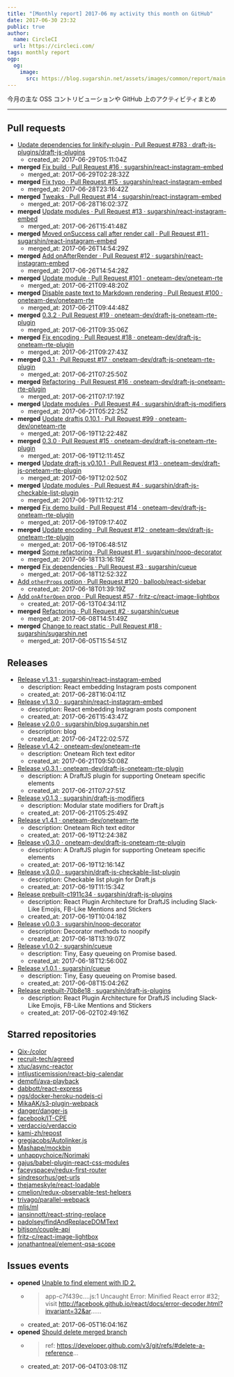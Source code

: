 ```yaml
---
title: "[Monthly report] 2017-06 my activity this month on GitHub"
date: 2017-06-30 23:32
public: true
author:
  name: CircleCI
  url: https://circleci.com/
tags: monthly report
ogp:
  og:
    image:
      src: https://blog.sugarshin.net/assets/images/common/report/main.png
---
```


今月の主な OSS コントリビューションや GitHub 上のアクティビティまとめ

***

## Pull requests

- [Update dependencies for linkify-plugin · Pull Request #783 · draft-js-plugins/draft-js-plugins](https://github.com/draft-js-plugins/draft-js-plugins/pull/783)
  - created_at: 2017-06-29T05:11:04Z
- **merged** [Fix build · Pull Request #16 · sugarshin/react-instagram-embed](https://github.com/sugarshin/react-instagram-embed/pull/16)
  - merged_at: 2017-06-29T02:28:32Z
- **merged** [Fix typo · Pull Request #15 · sugarshin/react-instagram-embed](https://github.com/sugarshin/react-instagram-embed/pull/15)
  - merged_at: 2017-06-28T23:16:42Z
- **merged** [Tweaks · Pull Request #14 · sugarshin/react-instagram-embed](https://github.com/sugarshin/react-instagram-embed/pull/14)
  - merged_at: 2017-06-28T16:02:37Z
- **merged** [Update modules · Pull Request #13 · sugarshin/react-instagram-embed](https://github.com/sugarshin/react-instagram-embed/pull/13)
  - merged_at: 2017-06-26T15:41:48Z
- **merged** [Moved onSuccess call after render call · Pull Request #11 · sugarshin/react-instagram-embed](https://github.com/sugarshin/react-instagram-embed/pull/11)
  - merged_at: 2017-06-26T14:54:29Z
- **merged** [Add onAfterRender · Pull Request #12 · sugarshin/react-instagram-embed](https://github.com/sugarshin/react-instagram-embed/pull/12)
  - merged_at: 2017-06-26T14:54:28Z
- **merged** [Update module · Pull Request #101 · oneteam-dev/oneteam-rte](https://github.com/oneteam-dev/oneteam-rte/pull/101)
  - merged_at: 2017-06-21T09:48:20Z
- **merged** [Disable paste text to Markdown rendering · Pull Request #100 · oneteam-dev/oneteam-rte](https://github.com/oneteam-dev/oneteam-rte/pull/100)
  - merged_at: 2017-06-21T09:44:48Z
- **merged** [0.3.2 · Pull Request #19 · oneteam-dev/draft-js-oneteam-rte-plugin](https://github.com/oneteam-dev/draft-js-oneteam-rte-plugin/pull/19)
  - merged_at: 2017-06-21T09:35:06Z
- **merged** [Fix encoding · Pull Request #18 · oneteam-dev/draft-js-oneteam-rte-plugin](https://github.com/oneteam-dev/draft-js-oneteam-rte-plugin/pull/18)
  - merged_at: 2017-06-21T09:27:43Z
- **merged** [0.3.1 · Pull Request #17 · oneteam-dev/draft-js-oneteam-rte-plugin](https://github.com/oneteam-dev/draft-js-oneteam-rte-plugin/pull/17)
  - merged_at: 2017-06-21T07:25:50Z
- **merged** [Refactoring · Pull Request #16 · oneteam-dev/draft-js-oneteam-rte-plugin](https://github.com/oneteam-dev/draft-js-oneteam-rte-plugin/pull/16)
  - merged_at: 2017-06-21T07:17:19Z
- **merged** [Update modules · Pull Request #4 · sugarshin/draft-js-modifiers](https://github.com/sugarshin/draft-js-modifiers/pull/4)
  - merged_at: 2017-06-21T05:22:25Z
- **merged** [Update draftjs 0.10.1 · Pull Request #99 · oneteam-dev/oneteam-rte](https://github.com/oneteam-dev/oneteam-rte/pull/99)
  - merged_at: 2017-06-19T12:22:48Z
- **merged** [0.3.0 · Pull Request #15 · oneteam-dev/draft-js-oneteam-rte-plugin](https://github.com/oneteam-dev/draft-js-oneteam-rte-plugin/pull/15)
  - merged_at: 2017-06-19T12:11:45Z
- **merged** [Update draft-js v0.10.1 · Pull Request #13 · oneteam-dev/draft-js-oneteam-rte-plugin](https://github.com/oneteam-dev/draft-js-oneteam-rte-plugin/pull/13)
  - merged_at: 2017-06-19T12:02:50Z
- **merged** [Update modules · Pull Request #4 · sugarshin/draft-js-checkable-list-plugin](https://github.com/sugarshin/draft-js-checkable-list-plugin/pull/4)
  - merged_at: 2017-06-19T11:12:21Z
- **merged** [Fix demo build · Pull Request #14 · oneteam-dev/draft-js-oneteam-rte-plugin](https://github.com/oneteam-dev/draft-js-oneteam-rte-plugin/pull/14)
  - merged_at: 2017-06-19T09:17:40Z
- **merged** [Update encoding · Pull Request #12 · oneteam-dev/draft-js-oneteam-rte-plugin](https://github.com/oneteam-dev/draft-js-oneteam-rte-plugin/pull/12)
  - merged_at: 2017-06-19T06:48:51Z
- **merged** [Some refactoring · Pull Request #1 · sugarshin/noop-decorator](https://github.com/sugarshin/noop-decorator/pull/1)
  - merged_at: 2017-06-18T13:16:19Z
- **merged** [Fix dependencies · Pull Request #3 · sugarshin/cueue](https://github.com/sugarshin/cueue/pull/3)
  - merged_at: 2017-06-18T12:52:32Z
- [Add `otherProps` option · Pull Request #120 · balloob/react-sidebar](https://github.com/balloob/react-sidebar/pull/120)
  - created_at: 2017-06-18T01:39:19Z
- [Add `onAfterOpen` prop · Pull Request #57 · fritz-c/react-image-lightbox](https://github.com/fritz-c/react-image-lightbox/pull/57)
  - created_at: 2017-06-13T04:34:11Z
- **merged** [Refactoring · Pull Request #2 · sugarshin/cueue](https://github.com/sugarshin/cueue/pull/2)
  - merged_at: 2017-06-08T14:51:49Z
- **merged** [Change to react static · Pull Request #18 · sugarshin/sugarshin.net](https://github.com/sugarshin/sugarshin.net/pull/18)
  - merged_at: 2017-06-05T15:54:51Z

## Releases

- [Release v1.3.1 · sugarshin/react-instagram-embed](https://github.com/sugarshin/react-instagram-embed/releases/tag/v1.3.1)
  - description: React embedding Instagram posts component
  - created_at: 2017-06-28T16:04:11Z
- [Release v1.3.0 · sugarshin/react-instagram-embed](https://github.com/sugarshin/react-instagram-embed/releases/tag/v1.3.0)
  - description: React embedding Instagram posts component
  - created_at: 2017-06-26T15:43:47Z
- [Release v2.0.0 · sugarshin/blog.sugarshin.net](https://github.com/sugarshin/blog.sugarshin.net/releases/tag/v2.0.0)
  - description: blog
  - created_at: 2017-06-24T22:02:57Z
- [Release v1.4.2 · oneteam-dev/oneteam-rte](https://github.com/oneteam-dev/oneteam-rte/releases/tag/v1.4.2)
  - description: Oneteam Rich text editor
  - created_at: 2017-06-21T09:50:08Z
- [Release v0.3.1 · oneteam-dev/draft-js-oneteam-rte-plugin](https://github.com/oneteam-dev/draft-js-oneteam-rte-plugin/releases/tag/v0.3.1)
  - description: A DraftJS plugin for supporting Oneteam specific elements
  - created_at: 2017-06-21T07:27:51Z
- [Release v0.1.3 · sugarshin/draft-js-modifiers](https://github.com/sugarshin/draft-js-modifiers/releases/tag/v0.1.3)
  - description: Modular state modifiers for Draft.js
  - created_at: 2017-06-21T05:25:49Z
- [Release v1.4.1 · oneteam-dev/oneteam-rte](https://github.com/oneteam-dev/oneteam-rte/releases/tag/v1.4.1)
  - description: Oneteam Rich text editor
  - created_at: 2017-06-19T12:24:38Z
- [Release v0.3.0 · oneteam-dev/draft-js-oneteam-rte-plugin](https://github.com/oneteam-dev/draft-js-oneteam-rte-plugin/releases/tag/v0.3.0)
  - description: A DraftJS plugin for supporting Oneteam specific elements
  - created_at: 2017-06-19T12:16:14Z
- [Release v3.0.0 · sugarshin/draft-js-checkable-list-plugin](https://github.com/sugarshin/draft-js-checkable-list-plugin/releases/tag/v3.0.0)
  - description: Checkable list plugin for Draft.js
  - created_at: 2017-06-19T11:15:34Z
- [Release prebuilt-c1911c34 · sugarshin/draft-js-plugins](https://github.com/sugarshin/draft-js-plugins/releases/tag/prebuilt-c1911c34)
  - description: React Plugin Architecture for DraftJS including Slack-Like Emojis, FB-Like Mentions and Stickers
  - created_at: 2017-06-19T10:04:18Z
- [Release v0.0.3 · sugarshin/noop-decorator](https://github.com/sugarshin/noop-decorator/releases/tag/v0.0.3)
  - description: Decorator methods to noopify
  - created_at: 2017-06-18T13:19:07Z
- [Release v1.0.2 · sugarshin/cueue](https://github.com/sugarshin/cueue/releases/tag/v1.0.2)
  - description: Tiny, Easy queueing on Promise based.
  - created_at: 2017-06-18T12:56:00Z
- [Release v1.0.1 · sugarshin/cueue](https://github.com/sugarshin/cueue/releases/tag/v1.0.1)
  - description: Tiny, Easy queueing on Promise based.
  - created_at: 2017-06-08T15:04:26Z
- [Release prebuilt-70b8e18 · sugarshin/draft-js-plugins](https://github.com/sugarshin/draft-js-plugins/releases/tag/prebuilt-70b8e18)
  - description: React Plugin Architecture for DraftJS including Slack-Like Emojis, FB-Like Mentions and Stickers
  - created_at: 2017-06-02T02:49:16Z

## Starred repositories

- [Qix-/color](https://github.com/Qix-/color)
- [recruit-tech/agreed](https://github.com/recruit-tech/agreed)
- [xtuc/async-reactor](https://github.com/xtuc/async-reactor)
- [intljusticemission/react-big-calendar](https://github.com/intljusticemission/react-big-calendar)
- [dempfi/ava-playback](https://github.com/dempfi/ava-playback)
- [dabbott/react-express](https://github.com/dabbott/react-express)
- [ngs/docker-heroku-nodejs-ci](https://github.com/ngs/docker-heroku-nodejs-ci)
- [MikaAK/s3-plugin-webpack](https://github.com/MikaAK/s3-plugin-webpack)
- [danger/danger-js](https://github.com/danger/danger-js)
- [facebook/IT-CPE](https://github.com/facebook/IT-CPE)
- [verdaccio/verdaccio](https://github.com/verdaccio/verdaccio)
- [kami-zh/repost](https://github.com/kami-zh/repost)
- [gregjacobs/Autolinker.js](https://github.com/gregjacobs/Autolinker.js)
- [Mashape/mockbin](https://github.com/Mashape/mockbin)
- [unhappychoice/Norimaki](https://github.com/unhappychoice/Norimaki)
- [gajus/babel-plugin-react-css-modules](https://github.com/gajus/babel-plugin-react-css-modules)
- [faceyspacey/redux-first-router](https://github.com/faceyspacey/redux-first-router)
- [sindresorhus/get-urls](https://github.com/sindresorhus/get-urls)
- [thejameskyle/react-loadable](https://github.com/thejameskyle/react-loadable)
- [cmelion/redux-observable-test-helpers](https://github.com/cmelion/redux-observable-test-helpers)
- [trivago/parallel-webpack](https://github.com/trivago/parallel-webpack)
- [mljs/ml](https://github.com/mljs/ml)
- [iansinnott/react-string-replace](https://github.com/iansinnott/react-string-replace)
- [padolsey/findAndReplaceDOMText](https://github.com/padolsey/findAndReplaceDOMText)
- [bitjson/couple-api](https://github.com/bitjson/couple-api)
- [fritz-c/react-image-lightbox](https://github.com/fritz-c/react-image-lightbox)
- [jonathantneal/element-qsa-scope](https://github.com/jonathantneal/element-qsa-scope)

## Issues events

- **opened** [Unable to find element with ID 2.](https://github.com/sugarshin/sugarshin.net/issues/19)
  - > app-c7f439c….js:1 Uncaught Error: Minified React error #32; visit http://facebook.github.io/react/docs/error-decoder.html?invariant=32&ar......
  - created_at: 2017-06-05T16:04:16Z
- **opened** [Should delete merged branch](https://github.com/sugarshin/build.blog.sugarshin.net/issues/1)
  - > ref: https://developer.github.com/v3/git/refs/#delete-a-reference...
  - created_at: 2017-06-04T03:08:11Z
